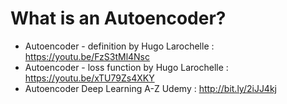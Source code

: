 # What is an Autoencoder? 
* Autoencoder - definition by Hugo Larochelle : https://youtu.be/FzS3tMl4Nsc
* Autoencoder - loss function by Hugo Larochelle : https://youtu.be/xTU79Zs4XKY
* Autoencoder Deep Learning A-Z Udemy : http://bit.ly/2iJJ4kj
